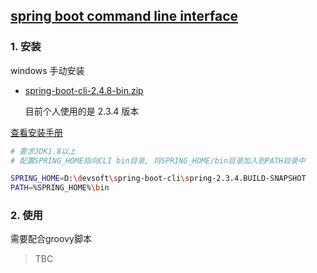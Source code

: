 ## [spring boot command line interface]()

### 1. 安装

windows 手动安装

- [spring-boot-cli-2.4.8-bin.zip](https://repo.spring.io/release/org/springframework/boot/spring-boot-cli/2.4.8/spring-boot-cli-2.4.8-bin.zip)

  [历史版本]: https://repo.spring.io/snapshot/org/springframework/boot/spring-boot-cli/

  目前个人使用的是 2.3.4 版本

[查看安装手册](https://raw.githubusercontent.com/spring-projects/spring-boot/v2.4.8/spring-boot-project/spring-boot-cli/src/main/content/INSTALL.txt)

```bash
# 要求JDK1.8以上
# 配置SPRING_HOME指向CLI bin目录, 将SPRING_HOME/bin目录加入到PATH目录中

SPRING_HOME=D:\devsoft\spring-boot-cli\spring-2.3.4.BUILD-SNAPSHOT
PATH=%SPRING_HOME%\bin
```



### 2. 使用

需要配合groovy脚本

> TBC

